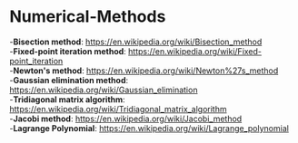 # Numerical-Methods

  -**Bisection method**: https://en.wikipedia.org/wiki/Bisection_method<br/>
  -**Fixed-point iteration method**: https://en.wikipedia.org/wiki/Fixed-point_iteration<br/>
  -**Newton's method**: https://en.wikipedia.org/wiki/Newton%27s_method<br/>
  -**Gaussian elimination method**: https://en.wikipedia.org/wiki/Gaussian_elimination<br/>
  -**Tridiagonal matrix algorithm**: https://en.wikipedia.org/wiki/Tridiagonal_matrix_algorithm<br/>
  -**Jacobi method**: https://en.wikipedia.org/wiki/Jacobi_method<br/>
  -**Lagrange Polynomial**: https://en.wikipedia.org/wiki/Lagrange_polynomial<br/>
  
